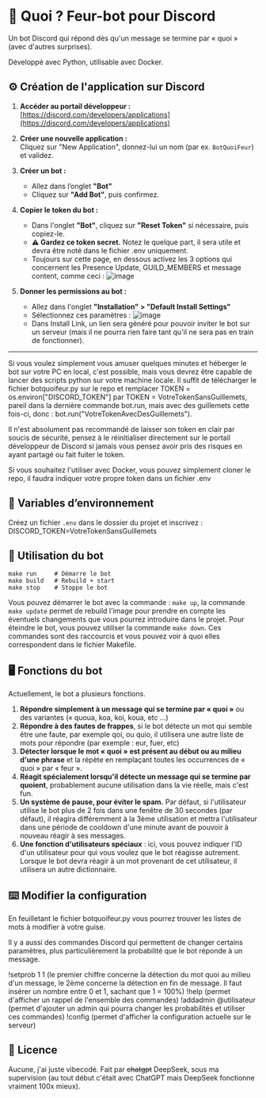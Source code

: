 
# 🤖 Quoi ? Feur-bot pour Discord

Un bot Discord qui répond dès qu'un message se termine par « quoi » (avec d'autres surprises).

Développé avec Python, utilisable avec Docker.

## ⚙️ Création de l'application sur Discord

1. **Accéder au portail développeur :**  
   [https://discord.com/developers/applications](https://discord.com/developers/applications)

2. **Créer une nouvelle application :**  
   Cliquez sur "New Application", donnez-lui un nom (par ex. `BotQuoiFeur`) et validez.

3. **Créer un bot :**  
   - Allez dans l’onglet **"Bot"**
   - Cliquez sur **"Add Bot"**, puis confirmez.

4. **Copier le token du bot :**  
   - Dans l'onglet **"Bot"**, cliquez sur **"Reset Token"** si nécessaire, puis copiez-le.
   - **⚠️ Gardez ce token secret.** Notez le quelque part, il sera utile et devra être noté dans le fichier .env uniquement.
   - Toujours sur cette page, en dessous activez les 3 options qui concernent les Presence Update, GUILD_MEMBERS et message content, comme ceci : ![image](https://github.com/user-attachments/assets/ea1a9c6b-4daa-47fa-95b4-a95d3f23558a)


5. **Donner les permissions au bot :**  
   - Allez dans l'onglet **"Installation" > "Default Install Settings"**
   - Sélectionnez ces paramètres : ![image](https://github.com/user-attachments/assets/0067c7be-1ccb-45d4-8ba4-d4651fd4577d)
   - Dans Install Link, un lien sera généré pour pouvoir inviter le bot sur un serveur (mais il ne pourra rien faire tant qu'il ne sera pas en train de fonctionner).


---

Si vous voulez simplement vous amuser quelques minutes et héberger le bot sur votre PC en local, c'est possible, mais vous devrez être capable de lancer des scripts python sur votre machine locale. Il suffit de télécharger le fichier botquoifeur.py sur le repo et remplacer TOKEN = os.environ["DISCORD_TOKEN"] par TOKEN = VotreTokenSansGuillemets, pareil dans la dernière commande bot.run, mais avec des guillemets cette fois-ci, donc : bot.run("VotreTokenAvecDesGuillemets").

Il n'est absolument pas recommandé de laisser son token en clair par soucis de sécurité, pensez à le réinitialiser directement sur le portail développeur de Discord si jamais vous pensez avoir pris des risques en ayant partagé ou fait fuiter le token.


Si vous souhaitez l'utiliser avec Docker, vous pouvez simplement cloner le repo, il faudra indiquer votre propre token dans un fichier .env

## 🔐 Variables d’environnement

Créez un fichier `.env` dans le dossier du projet et inscrivez : DISCORD_TOKEN=VotreTokenSansGuillemets


## 🤖 Utilisation du bot

```
make run     # Démarre le bot
make build   # Rebuild + start
make stop    # Stoppe le bot
```

Vous pouvez démarrer le bot avec la commande : `make up`, la commande `make update` permet de rebuild l'image pour prendre en compte les éventuels changements que vous pourrez introduire dans le projet.
Pour éteindre le bot, vous pouvez utiliser la commande `make down`. Ces commandes sont des raccourcis et vous pouvez voir à quoi elles correspondent dans le fichier Makefile.


## 🖥️ Fonctions du bot

Actuellement, le bot a plusieurs fonctions.

 1. **Répondre simplement à un message qui se termine par « quoi »** ou des variantes (« quoua, koa, koi, koua, etc ...)
 2. **Répondre à des fautes de frappes**, si le bot détecte un mot qui semble être une faute, par exemple qoi, ou quio, il utilisera une autre liste de mots pour répondre (par exemple : eur, fuer, etc)
 3. **Détecter lorsque le mot « quoi » est présent au début ou au milieu d'une phrase** et la répète en remplaçant toutes les occurrences de « quoi » par « feur ».
 4. **Réagit spécialement lorsqu'il détecte un message qui se termine par quoient**, probablement aucune utilisation dans la vie réelle, mais c'est fun.
 5. **Un système de pause, pour éviter le spam.** Par défaut, si l'utilisateur utilise le bot plus de 2 fois dans une fenêtre de 30 secondes (par défaut), il réagira différemment à la 3ème utilisation et mettra l'utilisateur dans une période de cooldown d'une minute avant de pouvoir à nouveau réagir à ses messages.
 6. **Une fonction d'utilisateurs spéciaux** : ici, vous pouvez indiquer l'ID d'un utilisateur pour qui vous voulez que le bot réagisse autrement. Lorsque le bot devra réagir à un mot provenant de cet utilisateur, il utilisera un autre dictionnaire.

## ⌨️ Modifier la configuration

En feuilletant le fichier botquoifeur.py vous pourrez trouver les listes de mots à modifier à votre guise.

Il y a aussi des commandes Discord qui permettent de changer certains paramètres, plus particulièrement la probabilité que le bot réponde à un message.

!setprob 1 1 (le premier chiffre concerne la détection du mot quoi au milieu d'un message, le 2ème concerne la détection en fin de message. Il faut insérer un nombre entre 0 et 1, sachant que 1 = 100%)
!help (permet d'afficher un rappel de l'ensemble des commandes)
!addadmin @utilisateur (permet d'ajouter un admin qui pourra changer les probabilités et utiliser ces commandes)
!config (permet d'afficher la configuration actuelle sur le serveur)


## 📕 Licence
Aucune, j'ai juste vibecodé. Fait par ~~chatgpt~~ DeepSeek, sous ma supervision (au tout début c'était avec ChatGPT mais DeepSeek fonctionne vraiment 100x mieux).
